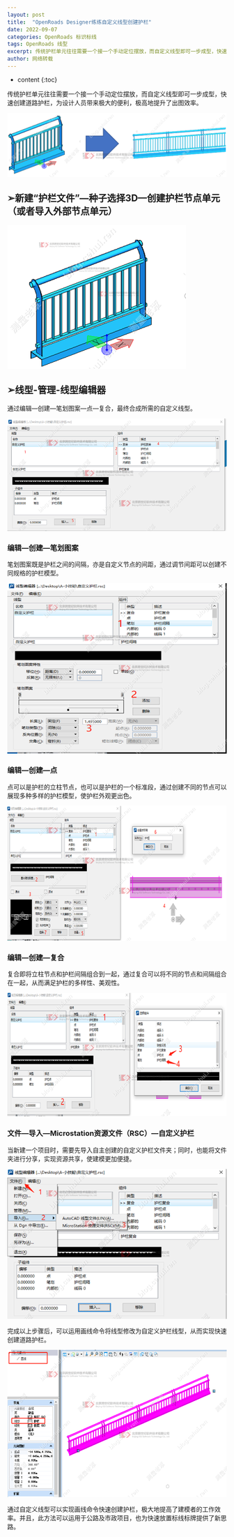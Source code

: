 ```yaml
---
layout: post
title:  "OpenRoads Designer练练自定义线型创建护栏"
date: 2022-09-07
categories: OpenRoads 标识标线
tags: OpenRoads 线型
excerpt: 传统护栏单元往往需要一个接一个手动定位摆放，而自定义线型即可一步成型，快速创建道路护栏，为设计人员带来极大的便利，极高地提升了出图效率。
author: 网络转载
---
```

* content
{:toc}

传统护栏单元往往需要一个接一个手动定位摆放，而自定义线型即可一步成型，快速创建道路护栏，为设计人员带来极大的便利，极高地提升了出图效率。

![](/img/2022/2022-09-07-14-56-56.png)

## ➢新建“护栏文件”—种子选择3D—创建护栏节点单元（或者导入外部节点单元）

![](/img/2022/2022-09-07-14-57-18.png)

## ➢线型-管理-线型编辑器

通过编辑—创建—笔划图案—点—复合，最终合成所需的自定义线型。

![](/img/2022/2022-09-07-14-57-30.png)

### 编辑—创建—笔划图案

笔划图案既是护栏之间的间隔，亦是自定义节点的间距，通过调节间距可以创建不同规格的护栏模型。

![](/img/2022/2022-09-07-14-57-40.png)

### 编辑—创建—点

点可以是护栏的立柱节点，也可以是护栏的一个标准段，通过创建不同的节点可以展现多种多样的护栏模型，使护栏外观更出色。

![](/img/2022/2022-09-07-14-58-01.png)

### 编辑—创建—复合

复合即将立柱节点和护栏间隔组合到一起，通过复合可以将不同的节点和间隔组合在一起，从而满足护栏的多样性、美观性。

![](/img/2022/2022-09-07-14-58-13.png)

### 文件—导入—Microstation资源文件（RSC）—自定义护栏

当新建一个项目时，需要先导入自主创建的自定义护栏文件夹；同时，也能将文件夹进行分享，实现资源共享，使建模更加便捷。

![](/img/2022/2022-09-07-14-58-26.png)

完成以上步骤后，可以运用画线命令将线型修改为自定义护栏线型，从而实现快速创建道路护栏。

![](/img/2022/2022-09-07-14-58-39.png)

通过自定义线型可以实现画线命令快速创建护栏，极大地提高了建模者的工作效率。并且，此方法可以运用于公路及市政项目，也为快速放置标线标牌提供了新思路。